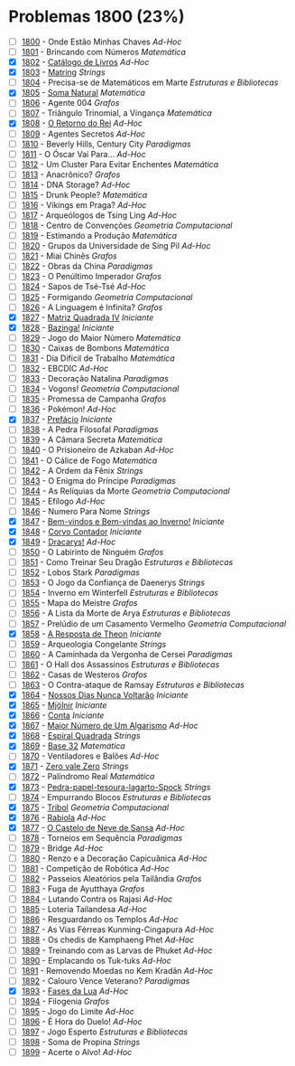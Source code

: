# Problemas 1800 (23%)

  - [ ]  [1800](https://www.beecrowd.com.br/judge/pt/problems/view/1800) - Onde Estão Minhas Chaves *Ad-Hoc*
  - [ ]  [1801](https://www.beecrowd.com.br/judge/pt/problems/view/1801) - Brincando com Números *Matemática*
  - [x]  [1802](https://www.beecrowd.com.br/judge/pt/problems/view/1802) - [Catálogo de Livros](https://github.com/potigol/beecrowd/blob/master/src/1800/1802.poti) *Ad-Hoc*
  - [x]  [1803](https://www.beecrowd.com.br/judge/pt/problems/view/1803) - [Matring](https://github.com/potigol/beecrowd/blob/master/src/1800/1803.poti) *Strings*
  - [ ]  [1804](https://www.beecrowd.com.br/judge/pt/problems/view/1804) - Precisa-se de Matemáticos em Marte *Estruturas e Bibliotecas*
  - [x]  [1805](https://www.beecrowd.com.br/judge/pt/problems/view/1805) - [Soma Natural](https://github.com/potigol/beecrowd/blob/master/src/1800/1805.poti) *Matemática*
  - [ ]  [1806](https://www.beecrowd.com.br/judge/pt/problems/view/1806) - Agente 004 *Grafos*
  - [ ]  [1807](https://www.beecrowd.com.br/judge/pt/problems/view/1807) - Triângulo Trinomial, a Vingança *Matemática*
  - [x]  [1808](https://www.beecrowd.com.br/judge/pt/problems/view/1808) - [O Retorno do Rei](https://github.com/potigol/beecrowd/blob/master/src/1800/1808.poti) *Ad-Hoc*
  - [ ]  [1809](https://www.beecrowd.com.br/judge/pt/problems/view/1809) - Agentes Secretos *Ad-Hoc*
  - [ ]  [1810](https://www.beecrowd.com.br/judge/pt/problems/view/1810) - Beverly Hills, Century City *Paradigmas*
  - [ ]  [1811](https://www.beecrowd.com.br/judge/pt/problems/view/1811) - O Óscar Vai Para... *Ad-Hoc*
  - [ ]  [1812](https://www.beecrowd.com.br/judge/pt/problems/view/1812) - Um Cluster Para Evitar Enchentes *Matemática*
  - [ ]  [1813](https://www.beecrowd.com.br/judge/pt/problems/view/1813) - Anacrônico? *Grafos*
  - [ ]  [1814](https://www.beecrowd.com.br/judge/pt/problems/view/1814) - DNA Storage? *Ad-Hoc*
  - [ ]  [1815](https://www.beecrowd.com.br/judge/pt/problems/view/1815) - Drunk People? *Matemática*
  - [ ]  [1816](https://www.beecrowd.com.br/judge/pt/problems/view/1816) - Vikings em Praga? *Ad-Hoc*
  - [ ]  [1817](https://www.beecrowd.com.br/judge/pt/problems/view/1817) - Arqueólogos de Tsing Ling *Ad-Hoc*
  - [ ]  [1818](https://www.beecrowd.com.br/judge/pt/problems/view/1818) - Centro de Convenções *Geometria Computacional*
  - [ ]  [1819](https://www.beecrowd.com.br/judge/pt/problems/view/1819) - Estimando a Produção *Matemática*
  - [ ]  [1820](https://www.beecrowd.com.br/judge/pt/problems/view/1820) - Grupos da Universidade de Sing Pil *Ad-Hoc*
  - [ ]  [1821](https://www.beecrowd.com.br/judge/pt/problems/view/1821) - Miai Chinês *Grafos*
  - [ ]  [1822](https://www.beecrowd.com.br/judge/pt/problems/view/1822) - Obras da China *Paradigmas*
  - [ ]  [1823](https://www.beecrowd.com.br/judge/pt/problems/view/1823) - O Penúltimo Imperador *Grafos*
  - [ ]  [1824](https://www.beecrowd.com.br/judge/pt/problems/view/1824) - Sapos de Tsé-Tsé *Ad-Hoc*
  - [ ]  [1825](https://www.beecrowd.com.br/judge/pt/problems/view/1825) - Formigando *Geometria Computacional*
  - [ ]  [1826](https://www.beecrowd.com.br/judge/pt/problems/view/1826) - A Linguagem é Infinita? *Grafos*
  - [x]  [1827](https://www.beecrowd.com.br/judge/pt/problems/view/1827) - [Matriz Quadrada IV](https://github.com/potigol/beecrowd/blob/master/src/1800/1827.poti) *Iniciante*
  - [x]  [1828](https://www.beecrowd.com.br/judge/pt/problems/view/1828) - [Bazinga!](https://github.com/potigol/beecrowd/blob/master/src/1800/1828.poti) *Iniciante*
  - [ ]  [1829](https://www.beecrowd.com.br/judge/pt/problems/view/1829) - Jogo do Maior Número *Matemática*
  - [ ]  [1830](https://www.beecrowd.com.br/judge/pt/problems/view/1830) - Caixas de Bombons *Matemática*
  - [ ]  [1831](https://www.beecrowd.com.br/judge/pt/problems/view/1831) - Dia Difícil de Trabalho *Matemática*
  - [ ]  [1832](https://www.beecrowd.com.br/judge/pt/problems/view/1832) - EBCDIC *Ad-Hoc*
  - [ ]  [1833](https://www.beecrowd.com.br/judge/pt/problems/view/1833) - Decoração Natalina *Paradigmas*
  - [ ]  [1834](https://www.beecrowd.com.br/judge/pt/problems/view/1834) - Vogons! *Geometria Computacional*
  - [ ]  [1835](https://www.beecrowd.com.br/judge/pt/problems/view/1835) - Promessa de Campanha *Grafos*
  - [ ]  [1836](https://www.beecrowd.com.br/judge/pt/problems/view/1836) - Pokémon! *Ad-Hoc*
  - [x]  [1837](https://www.beecrowd.com.br/judge/pt/problems/view/1837) - [Prefácio](https://github.com/potigol/beecrowd/blob/master/src/1800/1837.poti) *Iniciante*
  - [ ]  [1838](https://www.beecrowd.com.br/judge/pt/problems/view/1838) - A Pedra Filosofal *Paradigmas*
  - [ ]  [1839](https://www.beecrowd.com.br/judge/pt/problems/view/1839) - A Câmara Secreta *Matemática*
  - [ ]  [1840](https://www.beecrowd.com.br/judge/pt/problems/view/1840) - O Prisioneiro de Azkaban *Ad-Hoc*
  - [ ]  [1841](https://www.beecrowd.com.br/judge/pt/problems/view/1841) - O Cálice de Fogo *Matemática*
  - [ ]  [1842](https://www.beecrowd.com.br/judge/pt/problems/view/1842) - A Ordem da Fênix *Strings*
  - [ ]  [1843](https://www.beecrowd.com.br/judge/pt/problems/view/1843) - O Enigma do Príncipe *Paradigmas*
  - [ ]  [1844](https://www.beecrowd.com.br/judge/pt/problems/view/1844) - As Relíquias da Morte *Geometria Computacional*
  - [ ]  [1845](https://www.beecrowd.com.br/judge/pt/problems/view/1845) - Efílogo *Ad-Hoc*
  - [ ]  [1846](https://www.beecrowd.com.br/judge/pt/problems/view/1846) - Numero Para Nome *Strings*
  - [x]  [1847](https://www.beecrowd.com.br/judge/pt/problems/view/1847) - [Bem-vindos e Bem-vindas ao Inverno!](https://github.com/potigol/beecrowd/blob/master/src/1800/1847.poti) *Iniciante*
  - [x]  [1848](https://www.beecrowd.com.br/judge/pt/problems/view/1848) - [Corvo Contador](https://github.com/potigol/beecrowd/blob/master/src/1800/1848.poti) *Iniciante*
  - [x]  [1849](https://www.beecrowd.com.br/judge/pt/problems/view/1849) - [Dracarys!](https://github.com/potigol/beecrowd/blob/master/src/1800/1849.poti) *Ad-Hoc*
  - [ ]  [1850](https://www.beecrowd.com.br/judge/pt/problems/view/1850) - O Labirinto de Ninguém *Grafos*
  - [ ]  [1851](https://www.beecrowd.com.br/judge/pt/problems/view/1851) - Como Treinar Seu Dragão *Estruturas e Bibliotecas*
  - [ ]  [1852](https://www.beecrowd.com.br/judge/pt/problems/view/1852) - Lobos Stark *Paradigmas*
  - [ ]  [1853](https://www.beecrowd.com.br/judge/pt/problems/view/1853) - O Jogo da Confiança de Daenerys *Strings*
  - [ ]  [1854](https://www.beecrowd.com.br/judge/pt/problems/view/1854) - Inverno em Winterfell *Estruturas e Bibliotecas*
  - [ ]  [1855](https://www.beecrowd.com.br/judge/pt/problems/view/1855) - Mapa do Meistre *Grafos*
  - [ ]  [1856](https://www.beecrowd.com.br/judge/pt/problems/view/1856) - A Lista da Morte de Arya *Estruturas e Bibliotecas*
  - [ ]  [1857](https://www.beecrowd.com.br/judge/pt/problems/view/1857) - Prelúdio de um Casamento Vermelho *Geometria Computacional*
  - [x]  [1858](https://www.beecrowd.com.br/judge/pt/problems/view/1858) - [A Resposta de Theon](https://github.com/potigol/beecrowd/blob/master/src/1800/1858.poti) *Iniciante*
  - [ ]  [1859](https://www.beecrowd.com.br/judge/pt/problems/view/1859) - Arqueologia Congelante *Strings*
  - [ ]  [1860](https://www.beecrowd.com.br/judge/pt/problems/view/1860) - A Caminhada da Vergonha de Cersei *Paradigmas*
  - [ ]  [1861](https://www.beecrowd.com.br/judge/pt/problems/view/1861) - O Hall dos Assassinos *Estruturas e Bibliotecas*
  - [ ]  [1862](https://www.beecrowd.com.br/judge/pt/problems/view/1862) - Casas de Westeros *Grafos*
  - [ ]  [1863](https://www.beecrowd.com.br/judge/pt/problems/view/1863) - O Contra-ataque de Ramsay *Estruturas e Bibliotecas*
  - [x]  [1864](https://www.beecrowd.com.br/judge/pt/problems/view/1864) - [Nossos Dias Nunca Voltarão](https://github.com/potigol/beecrowd/blob/master/src/1800/1864.poti) *Iniciante*
  - [x]  [1865](https://www.beecrowd.com.br/judge/pt/problems/view/1865) - [Mjölnir](https://github.com/potigol/beecrowd/blob/master/src/1800/1865.poti) *Iniciante*
  - [x]  [1866](https://www.beecrowd.com.br/judge/pt/problems/view/1866) - [Conta](https://github.com/potigol/beecrowd/blob/master/src/1800/1866.poti) *Iniciante*
  - [x]  [1867](https://www.beecrowd.com.br/judge/pt/problems/view/1867) - [Maior Número de Um Algarismo](https://github.com/potigol/beecrowd/blob/master/src/1800/1867.poti) *Ad-Hoc*
  - [x]  [1868](https://www.beecrowd.com.br/judge/pt/problems/view/1868) - [Espiral Quadrada](https://github.com/potigol/beecrowd/blob/master/src/1800/1868.poti) *Strings*
  - [x]  [1869](https://www.beecrowd.com.br/judge/pt/problems/view/1869) - [Base 32](https://github.com/potigol/beecrowd/blob/master/src/1800/1869.poti) *Matemática*
  - [ ]  [1870](https://www.beecrowd.com.br/judge/pt/problems/view/1870) - Ventiladores e Balões *Ad-Hoc*
  - [x]  [1871](https://www.beecrowd.com.br/judge/pt/problems/view/1871) - [Zero vale Zero](https://github.com/potigol/beecrowd/blob/master/src/1800/1871.poti) *Strings*
  - [ ]  [1872](https://www.beecrowd.com.br/judge/pt/problems/view/1872) - Palíndromo Real *Matemática*
  - [x]  [1873](https://www.beecrowd.com.br/judge/pt/problems/view/1873) - [Pedra-papel-tesoura-lagarto-Spock](https://github.com/potigol/beecrowd/blob/master/src/1800/1873.poti) *Strings*
  - [ ]  [1874](https://www.beecrowd.com.br/judge/pt/problems/view/1874) - Empurrando Blocos *Estruturas e Bibliotecas*
  - [x]  [1875](https://www.beecrowd.com.br/judge/pt/problems/view/1875) - [Tribol](https://github.com/potigol/beecrowd/blob/master/src/1800/1875.poti) *Geometria Computacional*
  - [x]  [1876](https://www.beecrowd.com.br/judge/pt/problems/view/1876) - [Rabiola](https://github.com/potigol/beecrowd/blob/master/src/1800/1876.poti) *Ad-Hoc*
  - [x]  [1877](https://www.beecrowd.com.br/judge/pt/problems/view/1877) - [O Castelo de Neve de Sansa](https://github.com/potigol/beecrowd/blob/master/src/1800/1877.poti) *Ad-Hoc*
  - [ ]  [1878](https://www.beecrowd.com.br/judge/pt/problems/view/1878) - Torneios em Sequência *Paradigmas*
  - [ ]  [1879](https://www.beecrowd.com.br/judge/pt/problems/view/1879) - Bridge *Ad-Hoc*
  - [ ]  [1880](https://www.beecrowd.com.br/judge/pt/problems/view/1880) - Renzo e a Decoração Capicuânica *Ad-Hoc*
  - [ ]  [1881](https://www.beecrowd.com.br/judge/pt/problems/view/1881) - Competição de Robótica *Ad-Hoc*
  - [ ]  [1882](https://www.beecrowd.com.br/judge/pt/problems/view/1882) - Passeios Aleatórios pela Tailândia *Grafos*
  - [ ]  [1883](https://www.beecrowd.com.br/judge/pt/problems/view/1883) - Fuga de Ayutthaya *Grafos*
  - [ ]  [1884](https://www.beecrowd.com.br/judge/pt/problems/view/1884) - Lutando Contra os Rajasi *Ad-Hoc*
  - [ ]  [1885](https://www.beecrowd.com.br/judge/pt/problems/view/1885) - Loteria Tailandesa *Ad-Hoc*
  - [ ]  [1886](https://www.beecrowd.com.br/judge/pt/problems/view/1886) - Resguardando os Templos *Ad-Hoc*
  - [ ]  [1887](https://www.beecrowd.com.br/judge/pt/problems/view/1887) - As Vias Férreas Kunming-Cingapura *Ad-Hoc*
  - [ ]  [1888](https://www.beecrowd.com.br/judge/pt/problems/view/1888) - Os chedis de Kamphaeng Phet *Ad-Hoc*
  - [ ]  [1889](https://www.beecrowd.com.br/judge/pt/problems/view/1889) - Treinando com as Larvas de Phuket *Ad-Hoc*
  - [ ]  [1890](https://www.beecrowd.com.br/judge/pt/problems/view/1890) - Emplacando os Tuk-tuks *Ad-Hoc*
  - [ ]  [1891](https://www.beecrowd.com.br/judge/pt/problems/view/1891) - Removendo Moedas no Kem Kradãn *Ad-Hoc*
  - [ ]  [1892](https://www.beecrowd.com.br/judge/pt/problems/view/1892) - Calouro Vence Veterano? *Paradigmas*
  - [x]  [1893](https://www.beecrowd.com.br/judge/pt/problems/view/1893) - [Fases da Lua](https://github.com/potigol/beecrowd/blob/master/src/1800/1893.poti) *Ad-Hoc*
  - [ ]  [1894](https://www.beecrowd.com.br/judge/pt/problems/view/1894) - Filogenia *Grafos*
  - [ ]  [1895](https://www.beecrowd.com.br/judge/pt/problems/view/1895) - Jogo do Limite *Ad-Hoc*
  - [ ]  [1896](https://www.beecrowd.com.br/judge/pt/problems/view/1896) - É Hora do Duelo! *Ad-Hoc*
  - [ ]  [1897](https://www.beecrowd.com.br/judge/pt/problems/view/1897) - Jogo Esperto *Estruturas e Bibliotecas*
  - [ ]  [1898](https://www.beecrowd.com.br/judge/pt/problems/view/1898) - Soma de Propina *Strings*
  - [ ]  [1899](https://www.beecrowd.com.br/judge/pt/problems/view/1899) - Acerte o Alvo! *Ad-Hoc*